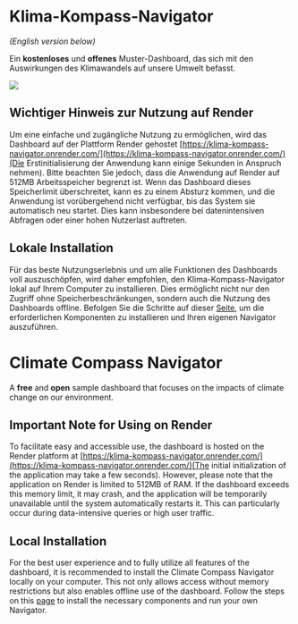 
# Klima-Kompass-Navigator

*(English version below)*

Ein **kostenloses** und **offenes** Muster-Dashboard, das sich mit den Auswirkungen des Klimawandels auf unsere Umwelt befasst.

<img src="assets/KKN_Poster-1.png?raw=true"/>

## Wichtiger Hinweis zur Nutzung auf Render

Um eine einfache und zugängliche Nutzung zu ermöglichen, wird das Dashboard auf der Plattform Render gehostet [https://klima-kompass-navigator.onrender.com/](https://klima-kompass-navigator.onrender.com/)(Die Erstinitialisierung der Anwendung kann einige Sekunden in Anspruch nehmen). Bitte beachten Sie jedoch, dass die Anwendung auf Render auf 512MB Arbeitsspeicher begrenzt ist. Wenn das Dashboard dieses Speicherlimit überschreitet, kann es zu einem Absturz kommen, und die Anwendung ist vorübergehend nicht verfügbar, bis das System sie automatisch neu startet. Dies kann insbesondere bei datenintensiven Abfragen oder einer hohen Nutzerlast auftreten.

## Lokale Installation

Für das beste Nutzungserlebnis und um alle Funktionen des Dashboards voll auszuschöpfen, wird daher empfohlen, den Klima-Kompass-Navigator lokal auf Ihrem Computer zu installieren. Dies ermöglicht nicht nur den Zugriff ohne Speicherbeschränkungen, sondern auch die Nutzung des Dashboards offline. Befolgen Sie die Schritte auf dieser [Seite](docs/installationGuide.md), um die erforderlichen Komponenten zu installieren und Ihren eigenen Navigator auszuführen.

# Climate Compass Navigator

A **free** and **open** sample dashboard that focuses on the impacts of climate change on our environment.

## Important Note for Using on Render

To facilitate easy and accessible use, the dashboard is hosted on the Render platform at [https://klima-kompass-navigator.onrender.com/](https://klima-kompass-navigator.onrender.com/)(The initial initialization of the application may take a few seconds). However, please note that the application on Render is limited to 512MB of RAM. If the dashboard exceeds this memory limit, it may crash, and the application will be temporarily unavailable until the system automatically restarts it. This can particularly occur during data-intensive queries or high user traffic.

## Local Installation

For the best user experience and to fully utilize all features of the dashboard, it is recommended to install the Climate Compass Navigator locally on your computer. This not only allows access without memory restrictions but also enables offline use of the dashboard. Follow the steps on this [page](docs/installationGuide.md) to install the necessary components and run your own Navigator.
